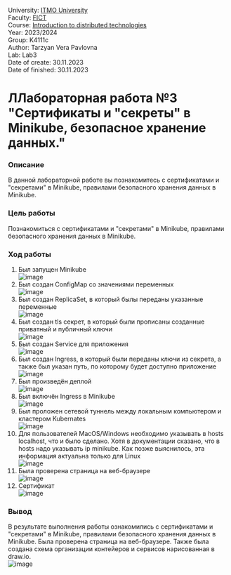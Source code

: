 University: [ITMO University](https://itmo.ru/ru/) <br>
Faculty: [FICT](https://fict.itmo.ru) <br>
Course: [Introduction to distributed technologies](https://github.com/itmo-ict-faculty/introduction-to-distributed-technologies) <br>
Year: 2023/2024 <br>
Group: K4111c <br>
Author: Tarzyan Vera Pavlovna <br>
Lab: Lab3 <br>
Date of create: 30.11.2023 <br>
Date of finished: 30.11.2023 <br>

# ЛЛабораторная работа №3 "Сертификаты и "секреты" в Minikube, безопасное хранение данных."

### Описание
В данной лабораторной работе вы познакомитесь с сертификатами и "секретами" в Minikube, правилами безопасного хранения данных в Minikube.

### Цель работы
Познакомиться с сертификатами и "секретами" в Minikube, правилами безопасного хранения данных в Minikube.

### Ход работы
1. Был запущен Minikube <br>
![image](images/img1.png)
2. Был создан ConfigMap со значениями переменных <br>
![image](images/img2.png)
3. Был создан ReplicaSet, в который былы переданы указанные переменные <br>
![image](images/img3.png)
4. Был создан tls секрет, в который были прописаны созданные приватный и публичный ключи <br>
![image](images/img4.png)
5. Был создан Service для приложения <br>
![image](images/img5.png)
6. Был создан Ingress, в который были переданы ключи из секрета, а также был указан путь, по которому будет доступно приложение <br>
![image](images/img6.png)
7. Был произведён деплой <br>
![image](images/img7.png)
8. Был включён Ingress в Minikube <br>
![image](images/img8.png)
9. Был проложен сетевой туннель между локальным компьютером и кластером Kubernates <br>
![image](images/img9.png)
10. Для пользователей MacOS/Windows необходимо указывать в hosts localhost, что и было сделано. Хотя в документации сказано, что в hosts надо указывать ip minikube. Как позже выяснилось, эта информация актуальна только для Linux <br>
![image](images/img10.png)
11. Была проверена страница на веб-браузере <br>
![image](images/img11.png)
12. Сертификат <br>
![image](images/img12.png)


### Вывод
В результате выполнения работы ознакомились с сертификатами и  "секретами" в Minikube, правилами безопасного хранения данных в Minikube. Была проверена страница на веб-браузере. Также была создана схема организации контейеров и сервисов нарисованная в draw.io. <br>
![image](images/img13.png)